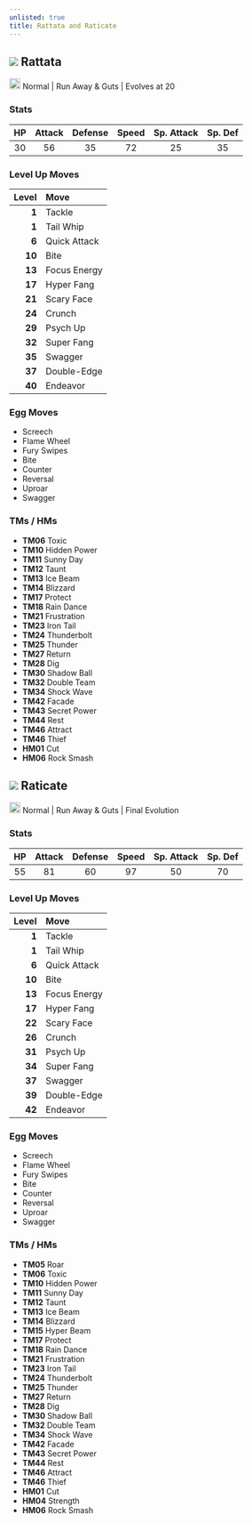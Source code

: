 ```yaml
---
unlisted: true
title: Rattata and Raticate
---
```

## ![](https://serebii.net/emerald/pokemon/019.png) Rattata
<img src="https://archives.bulbagarden.net/media/upload/thumb/9/95/Normal_icon_SwSh.png/64px-Normal_icon_SwSh.png" width="20px" height="20px"> Normal | Run Away & Guts | Evolves at 20

### Stats

| HP | Attack | Defense | Speed | Sp. Attack | Sp. Def |
|:---:|:---:|:---:|:---:|:---:|:---:|
| 30 | 56 | 35 | 72 | 25 | 35 |

### Level Up Moves

| Level | Move |
|---:|:---|
| **1** | Tackle |
| **1** | Tail Whip |
| **6** | Quick Attack |
| **10** | Bite |
| **13** | Focus Energy |
| **17** | Hyper Fang |
| **21** | Scary Face |
| **24** | Crunch |
| **29** | Psych Up |
| **32** | Super Fang |
| **35** | Swagger |
| **37** | Double-Edge |
| **40** | Endeavor |

### Egg Moves
 - Screech
 - Flame Wheel
 - Fury Swipes
 - Bite
 - Counter
 - Reversal
 - Uproar
 - Swagger

### TMs / HMs
 - **TM06** Toxic
 - **TM10** Hidden Power
 - **TM11** Sunny Day
 - **TM12** Taunt
 - **TM13** Ice Beam
 - **TM14** Blizzard
 - **TM17** Protect
 - **TM18** Rain Dance
 - **TM21** Frustration
 - **TM23** Iron Tail
 - **TM24** Thunderbolt
 - **TM25** Thunder
 - **TM27** Return
 - **TM28** Dig
 - **TM30** Shadow Ball
 - **TM32** Double Team
 - **TM34** Shock Wave
 - **TM42** Facade
 - **TM43** Secret Power
 - **TM44** Rest
 - **TM46** Attract
 - **TM46** Thief
 - **HM01** Cut
 - **HM06** Rock Smash

## ![](https://serebii.net/emerald/pokemon/020.png) Raticate
<img src="https://archives.bulbagarden.net/media/upload/thumb/9/95/Normal_icon_SwSh.png/64px-Normal_icon_SwSh.png" width="20px" height="20px"> Normal | Run Away & Guts | Final Evolution

### Stats

| HP | Attack | Defense | Speed | Sp. Attack | Sp. Def |
|:---:|:---:|:---:|:---:|:---:|:---:|
| 55 | 81 | 60 | 97 | 50 | 70 |

### Level Up Moves

| Level | Move |
|---:|:---|
| **1** | Tackle |
| **1** | Tail Whip |
| **6** | Quick Attack |
| **10** | Bite |
| **13** | Focus Energy |
| **17** | Hyper Fang |
| **22** | Scary Face |
| **26** | Crunch |
| **31** | Psych Up |
| **34** | Super Fang |
| **37** | Swagger |
| **39** | Double-Edge |
| **42** | Endeavor |

### Egg Moves
 - Screech
 - Flame Wheel
 - Fury Swipes
 - Bite
 - Counter
 - Reversal
 - Uproar
 - Swagger

### TMs / HMs
 - **TM05** Roar
 - **TM06** Toxic
 - **TM10** Hidden Power
 - **TM11** Sunny Day
 - **TM12** Taunt
 - **TM13** Ice Beam
 - **TM14** Blizzard
 - **TM15** Hyper Beam
 - **TM17** Protect
 - **TM18** Rain Dance
 - **TM21** Frustration
 - **TM23** Iron Tail
 - **TM24** Thunderbolt
 - **TM25** Thunder
 - **TM27** Return
 - **TM28** Dig
 - **TM30** Shadow Ball
 - **TM32** Double Team
 - **TM34** Shock Wave
 - **TM42** Facade
 - **TM43** Secret Power
 - **TM44** Rest
 - **TM46** Attract
 - **TM46** Thief
 - **HM01** Cut
 - **HM04** Strength
 - **HM06** Rock Smash